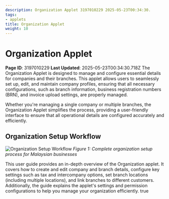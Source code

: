 ```yaml
---
description: Organization Applet 3197010229 2025-05-23T00:34:30.
tags:
- applets
title: Organization Applet
weight: 10
---
```


# Organization Applet
**Page ID**: 3197010229
**Last Updated**: 2025-05-23T00:34:30.718Z
The Organization Applet is designed to manage and configure essential details for companies and their branches. This applet allows users to seamlessly set up, edit, and maintain company profiles, ensuring that all necessary configurations, such as branch information, business registration numbers (BRN), and invoice upload settings, are properly managed.

Whether you're managing a single company or multiple branches, the Organization Applet simplifies the process, providing a user-friendly interface to ensure that all operational details are configured accurately and efficiently.

## Organization Setup Workflow

![Organization Setup Workflow](/diagrams/organization-setup-workflow.svg)
*Figure 1: Complete organization setup process for Malaysian businesses*

This user guide provides an in-depth overview of the Organization applet. It covers how to create and edit company and branch details, configure key settings such as tax and intercompany options, set branch locations (including multiple locations), and link branches to different customers. Additionally, the guide explains the applet's settings and permission configurations to help you manage your organization efficiently.
true